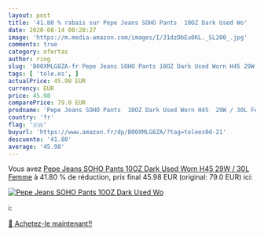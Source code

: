 ```yaml
---
layout: post
title: '41.80 % rabais sur Pepe Jeans SOHO Pants  10OZ Dark Used Wo'
date: 2020-08-14 00:28:27
image: 'https://m.media-amazon.com/images/I/31dzDbEu0KL._SL200_.jpg'
comments: true
category: ofertas
author: ring
slug: 'B00XMLG8ZA-fr Pepe Jeans SOHO Pants 10OZ Dark Used Worn H45 29W / 30L Femme'
tags: [ 'tole.es', ]
actualPrice: 45.98 EUR
currency: EUR
price: 45.98
comparePrice: 79.0 EUR
prodname: 'Pepe Jeans SOHO Pants  10OZ Dark Used Worn H45  29W / 30L Femme'
country: 'fr'
flag: '🇫🇷'
buyurl: 'https://www.amazon.fr/dp/B00XMLG8ZA/?tag=tolees0d-21'
descuento: '41.80'
average: '45.98'
---
```


Vous avez [Pepe Jeans SOHO Pants  10OZ Dark Used Worn H45  29W / 30L Femme](https://www.amazon.fr/dp/B00XMLG8ZA/?tag=tolees0d-21)  à  41.80 % de réduction, prix final  45.98 EUR (original: 79.0 EUR) ici:

[![Pepe Jeans SOHO Pants  10OZ Dark Used Wo](https://m.media-amazon.com/images/I/31dzDbEu0KL._SL200_.jpg)](https://www.amazon.fr/dp/B00XMLG8ZA/?tag=tolees0d-21)

ℹ️:


[🛒 Achetez-le maintenant!!](https://www.amazon.fr/dp/B00XMLG8ZA/?tag=tolees0d-21)
